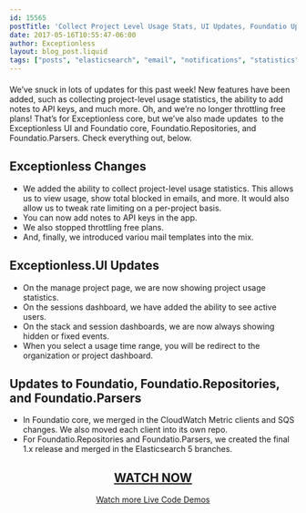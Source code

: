 ```yaml
---
id: 15565
postTitle: 'Collect Project Level Usage Stats, UI Updates, Foundatio Updates &#8211; Weekly Video 5/8/2017'
date: 2017-05-16T10:55:47-06:00
author: Exceptionless
layout: blog_post.liquid
tags: ["posts", "elasticsearch", "email", "notifications", "statistics", "usage"]
---
```

<div class="videoWrapper" style="margin-bottom: 20px;">
</div>

We&#8217;ve snuck in lots of updates for this past week! New features have been added, such as collecting project-level usage statistics, the ability to add notes to API keys, and much more. Oh, and we&#8217;re no longer throttling free plans! That&#8217;s for Exceptionless core, but we&#8217;ve also made updates  to the Exceptionless UI and Foundatio core, Foundatio.Repositories, and Foundatio.Parsers. Check everything out, below.<!--more-->

## Exceptionless Changes

  * We added the ability to collect project-level usage statistics. This allows us to view usage, show total blocked in emails, and more. It would also allow us to tweak rate limiting on a per-project basis.
  * You can now add notes to API keys in the app.
  * We also stopped throttling free plans.
  * And, finally, we introduced variou mail templates into the mix.

## Exceptionless.UI Updates

  * On the manage project page, we are now showing project usage statistics.
  * On the sessions dashboard, we have added the ability to see active users.
  * On the stack and session dashboards, we are now always showing hidden or fixed events.
  * When you select a usage time range, you will be redirect to the organization or project dashboard.

## Updates to Foundatio, Foundatio.Repositories, and Foundatio.Parsers

  * In Foundatio core, we merged in the CloudWatch Metric clients and SQS changes. We also moved each client into its own repo.
  * For Foundatio.Repositories and Foundatio.Parsers, we created the final 1.x release and merged in the Elasticsearch 5 branches.

<h2 style="text-align: center;">
  <a href="https://youtu.be/Ca4EOBO1EGI?list=PLGHP7IVwFs_81fZTMgF7Dm5e0Ax4YvW_V">WATCH NOW</a>
</h2>

<p style="text-align: center;">
  <a href="/category/weekly-updates/">Watch more Live Code Demos</a>
</p>
